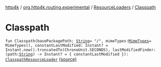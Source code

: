 [http4k](../../index.md) / [org.http4k.routing.experimental](../index.md) / [ResourceLoaders](index.md) / [Classpath](./-classpath.md)

# Classpath

`fun Classpath(basePackagePath: `[`String`](https://kotlinlang.org/api/latest/jvm/stdlib/kotlin/-string/index.html)` = "/", mimeTypes: `[`MimeTypes`](../../org.http4k.core/-mime-types/index.md)` = MimeTypes(), constantLastModified: Instant? = Instant.now().truncatedTo(ChronoUnit.SECONDS), lastModifiedFinder: (path: `[`String`](https://kotlinlang.org/api/latest/jvm/stdlib/kotlin/-string/index.html)`) -> Instant? = { constantLastModified }): `[`ClasspathResourceLoader`](../-classpath-resource-loader/index.md) [(source)](https://github.com/http4k/http4k/blob/master/http4k-core/src/main/kotlin/org/http4k/routing/experimental/ResourceLoaders.kt#L12)